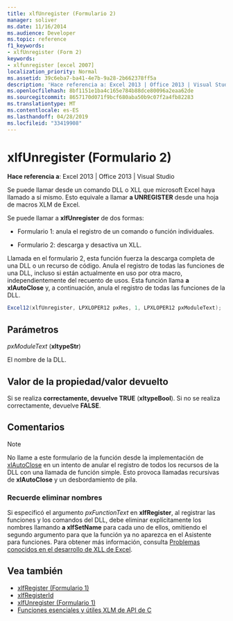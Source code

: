```yaml
---
title: xlfUnregister (Formulario 2)
manager: soliver
ms.date: 11/16/2014
ms.audience: Developer
ms.topic: reference
f1_keywords:
- xlfUnregister (Form 2)
keywords:
- xlfunregister [excel 2007]
localization_priority: Normal
ms.assetid: 39c6eba7-ba41-4e7b-9a28-2b662378ff5a
description: 'Hace referencia a: Excel 2013 | Office 2013 | Visual Studio'
ms.openlocfilehash: 8bf1151e1ba4c165e784b88dce80096a2eaa62de
ms.sourcegitcommit: 8657170d071f9bcf680aba50b9c07f2a4fb82283
ms.translationtype: MT
ms.contentlocale: es-ES
ms.lasthandoff: 04/28/2019
ms.locfileid: "33419908"
---
```

# <a name="xlfunregister-form-2"></a>xlfUnregister (Formulario 2)

**Hace referencia a**: Excel 2013 | Office 2013 | Visual Studio 
  
Se puede llamar desde un comando DLL o XLL que microsoft Excel haya llamado a sí mismo. Esto equivale a llamar **a UNREGISTER** desde una hoja de macros XLM de Excel. 
  
Se puede llamar a **xlfUnregister** de dos formas: 
  
- Formulario 1: anula el registro de un comando o función individuales.
    
- Formulario 2: descarga y desactiva un XLL.
    
Llamada en el formulario 2, esta función fuerza la descarga completa de una DLL o un recurso de código. Anula el registro de todas las funciones de una DLL, incluso si están actualmente en uso por otra macro, independientemente del recuento de usos. Esta función llama **a xlAutoClose** y, a continuación, anula el registro de todas las funciones de la DLL.
  
```cs
Excel12(xlfUnregister, LPXLOPER12 pxRes, 1, LPXLOPER12 pxModuleText);
```

## <a name="parameters"></a>Parámetros

_pxModuleText_ (**xltypeStr**)
  
El nombre de la DLL.
  
## <a name="property-valuereturn-value"></a>Valor de la propiedad/valor devuelto

Si se realiza **correctamente, devuelve TRUE** (**xltypeBool**). Si no se realiza correctamente, devuelve **FALSE**.
  
## <a name="remarks"></a>Comentarios

> [!NOTE] 
> No llame a este formulario de la función desde la implementación de [xlAutoClose](xlautoclose.md) en un intento de anular el registro de todos los recursos de la DLL con una llamada de función simple. Esto provoca llamadas recursivas de **xlAutoClose** y un desbordamiento de pila. 
  
### <a name="remember-to-delete-names"></a>Recuerde eliminar nombres

Si especificó el argumento  _pxFunctionText_ en **xlfRegister**, al registrar las funciones y los comandos del DLL, debe eliminar explícitamente los nombres llamando **a xlfSetName** para cada uno de ellos, omitiendo el segundo argumento para que la función ya no aparezca en el Asistente para funciones. Para obtener más información, consulta [Problemas conocidos en el desarrollo de XLL de Excel](known-issues-in-excel-xll-development.md).
  
## <a name="see-also"></a>Vea también

- [xlfRegister (Formulario 1)](xlfregister-form-1.md)
- [xlfRegisterId](xlfregisterid.md)
- [xlfUnregister (Formulario 1)](xlfunregister-form-1.md)
- [Funciones esenciales y útiles XLM de API de C](essential-and-useful-c-api-xlm-functions.md)

